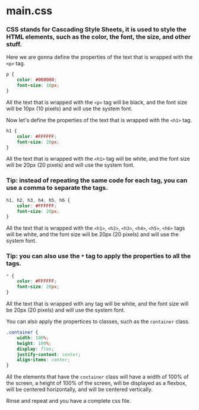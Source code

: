 # main.css

### CSS stands for Cascading Style Sheets, it is used to style the HTML elements, such as the color, the font, the size, and other stuff.

Here we are gonna define the properties of the text that is wrapped with the `<p>` tag.

```css
p {
    color: #000000;
    font-size: 10px;
}
```
All the text that is wrapped with the `<p>` tag will be black, and the font size will be 10px (10 pixels) and will use the system font.

Now let's define the properties of the text that is wrapped with the `<h1>` tag.

```css
h1 {
    color: #FFFFFF;
    font-size: 20px;
}
```
All the text that is wrapped with the `<h1>` tag will be white, and the font size will be 20px (20 pixels) and will use the system font.

### Tip: instead of repeating the same code for each tag, you can use a comma to separate the tags.

```css 
h1, h2, h3, h4, h5, h6 {
    color: #FFFFFF;
    font-size: 20px;
}
```
All the text that is wrapped with the `<h1>`, `<h2>`, `<h3>`, `<h4>`, `<h5>`, `<h6>` tags will be white, and the font size will be 20px (20 pixels) and will use the system font.

### Tip: you can also use the `*` tag to apply the properties to all the tags.

```css 
* {
    color: #FFFFFF;
    font-size: 20px;
}
```
All the text that is wrapped with any tag will be white, and the font size will be 20px (20 pixels) and will use the system font.

You can also apply the propertices to classes, such as the `container` class.

```css
.container {
    width: 100%;
    height: 100%;
    display: flex;
    justify-content: center;
    align-items: center;
}
```
All the elements that have the `container` class will have a width of 100% of the screen, a height of 100% of the screen, will be displayed as a flexbox, will be centered horizontally, and will be centered vertically.

Rinse and repeat and you have a complete css file.